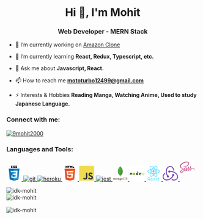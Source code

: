 <h1 align="center">Hi 👋, I'm Mohit</h1>
<h3 align="center">Web Developer - MERN Stack</h3>

- 🔭 I’m currently working on [Amazon Clone](https://e-commerce-amazon.netlify.app/)

- 🌱 I’m currently learning **React, Redux, Typescript, etc.**

- 💬 Ask me about **Javascript, React.**

- 📫 How to reach me **mototurbo12499@gmail.com**

- ⚡ Interests & Hobbies **Reading Manga, Watching Anime, Used to study Japanese Language.**

<h3 align="left">Connect with me:</h3>
<p align="left">
<a href="https://linkedin.com/in/9mohit2000" target="blank"><img align="center" src="https://raw.githubusercontent.com/rahuldkjain/github-profile-readme-generator/master/src/images/icons/Social/linked-in-alt.svg" alt="9mohit2000" height="30" width="40" /></a>
</p>

<h3 align="left">Languages and Tools:</h3>
<p align="left"> <a href="https://www.w3schools.com/css/" target="_blank" rel="noreferrer"> <img src="https://raw.githubusercontent.com/devicons/devicon/master/icons/css3/css3-original-wordmark.svg" alt="css3" width="40" height="40"/> </a> <a href="https://git-scm.com/" target="_blank" rel="noreferrer"> <img src="https://www.vectorlogo.zone/logos/git-scm/git-scm-icon.svg" alt="git" width="40" height="40"/> </a> <a href="https://heroku.com" target="_blank" rel="noreferrer"> <img src="https://www.vectorlogo.zone/logos/heroku/heroku-icon.svg" alt="heroku" width="40" height="40"/> </a> <a href="https://www.w3.org/html/" target="_blank" rel="noreferrer"> <img src="https://raw.githubusercontent.com/devicons/devicon/master/icons/html5/html5-original-wordmark.svg" alt="html5" width="40" height="40"/> </a> <a href="https://developer.mozilla.org/en-US/docs/Web/JavaScript" target="_blank" rel="noreferrer"> <img src="https://raw.githubusercontent.com/devicons/devicon/master/icons/javascript/javascript-original.svg" alt="javascript" width="40" height="40"/> </a> <a href="https://jestjs.io" target="_blank" rel="noreferrer"> <img src="https://www.vectorlogo.zone/logos/jestjsio/jestjsio-icon.svg" alt="jest" width="40" height="40"/> </a> <a href="https://www.mongodb.com/" target="_blank" rel="noreferrer"> <img src="https://raw.githubusercontent.com/devicons/devicon/master/icons/mongodb/mongodb-original-wordmark.svg" alt="mongodb" width="40" height="40"/> </a> <a href="https://nodejs.org" target="_blank" rel="noreferrer"> <img src="https://raw.githubusercontent.com/devicons/devicon/master/icons/nodejs/nodejs-original-wordmark.svg" alt="nodejs" width="40" height="40"/> </a> <a href="https://reactjs.org/" target="_blank" rel="noreferrer"> <img src="https://raw.githubusercontent.com/devicons/devicon/master/icons/react/react-original-wordmark.svg" alt="react" width="40" height="40"/> </a> <a href="https://redux.js.org" target="_blank" rel="noreferrer"> <img src="https://raw.githubusercontent.com/devicons/devicon/master/icons/redux/redux-original.svg" alt="redux" width="40" height="40"/> </a> <a href="https://sass-lang.com" target="_blank" rel="noreferrer"> <img src="https://raw.githubusercontent.com/devicons/devicon/master/icons/sass/sass-original.svg" alt="sass" width="40" height="40" style="margin-bottom:1rem;" /> </a> </p>

<p><img align="left" src="https://github-readme-stats.vercel.app/api/top-langs?username=idk-mohit&show_icons=true&locale=en&layout=compact" alt="idk-mohit" /></p>
<p> <br><img align="center" src="https://github-readme-stats.vercel.app/api?username=idk-mohit&show_icons=true&locale=en" alt="idk-mohit" /></p>

<p><img align="center" src="https://github-readme-streak-stats.herokuapp.com/?user=idk-mohit&" alt="idk-mohit" /></p>

